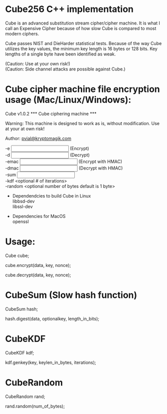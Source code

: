 # Cube256 C++ implementation  
Cube is an advanced substitution stream cipher/cipher machine.  It is what I call an Expensive Cipher because of how slow Cube is compared to most modern ciphers.

Cube passes NIST and DieHarder statistical tests.  Because of the way Cube utilizes the key values, the minimum key length is 16 bytes or 128 bits.  Key lengths of a single byte have been identified as weak.

(Caution: Use at your own risk!)  
(Caution: Side channel attacks are possible against Cube.)

# Cube cipher machine file encryption usage (Mac/Linux/Windows):  
Cube v1.0.2 *** Cube ciphering machine ***

Warning: This machine is designed to work as is, without modification.
Use at your at own risk!

Author: pvial@kryptomagik.com

-e <input file> <output file> <password> (Encrypt)  
-d <input file> <output file> <password> (Decrypt)  
-emac <input file> <output file> <password> (Encrypt with HMAC)  
-dmac <input file> <output file> <password> (Decrypt with HMAC)  
-sum <input file>  
-kdf <password> <optional keylength in bytes> <optional # of iterations>  
-random <optional number of bytes default is 1 byte>  

* Dependendcies to build Cube in Linux  
libbsd-dev  
libssl-dev  

* Dependencies for MacOS  
openssl  


# Usage:  
Cube cube;

cube.encrypt(data, key, nonce);  

cube.decrypt(data, key, nonce);  

# CubeSum (Slow hash function)  
CubeSum hash;  

hash.digest(data, optionalkey, length_in_bits);  

# CubeKDF  
CubeKDF kdf;  

kdf.genkey(key, keylen_in_bytes, iterations);  

# CubeRandom  
CubeRandom rand;  

rand.random(num_of_bytes);  
